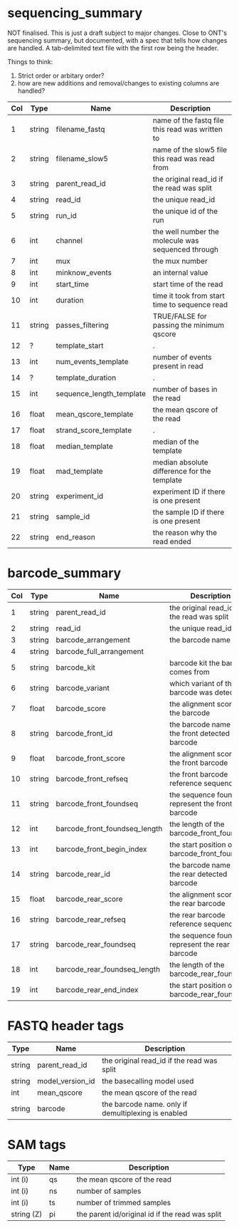 # sequencing_summary

NOT finalised. This is just a draft subject to major changes.
Close to ONT's sequencing summary, but documented, with a spec that tells how changes are handled.
A tab-delimited text file with the first row being the header. 

Things to think:
1. Strict order or arbitary order?
2. how are new additions and removal/changes to existing columns are handled?

| Col | Type   | Name                     | Description |
| --- | ------ | ------------------------ | ----------- |
| 1   | string | filename_fastq           | name of the fastq file this read was written to    |
| 2   | string | filename_slow5           | name of the slow5 file this read was read from     |
| 3   | string | parent_read_id           | the original read_id if the read was split         |
| 4   | string | read_id                  | the unique read_id                                 |
| 5   | string | run_id                   | the unique id of the run                           |
| 6   | int    | channel                  | the well number the molecule was sequenced through |
| 7   | int    | mux                      | the mux number                                     |
| 8   | int    | minknow_events           | an internal value                                  |
| 9   | int    | start_time               | start time of the read                             |
| 10  | int    | duration                 | time it took from start time to sequence read      |
| 11  | string | passes_filtering         | TRUE/FALSE for passing the minimum qscore          |
| 12  | ?      | template_start           | .                              |
| 13  | int    | num_events_template      | number of events present in read                   |
| 14  | ?      | template_duration        | .           |
| 15  | int    | sequence_length_template | number of bases in the read                        |
| 16  | float  | mean_qscore_template     | the mean qscore of the read                        |
| 17  | float  | strand_score_template    | .                                       |
| 18  | float  | median_template          | median of the template                             |
| 19  | float  | mad_template             | median absolute difference for the template        |
| 20  | string | experiment_id            | experiment ID if there is one present              |
| 21  | string | sample_id                | the sample ID if there is one present              |
| 22  | string | end_reason               | the reason why the read ended                      |


# barcode_summary

| Col | Type   | Name                          | Description |
| --- | ------ | ----------------------------- | ----------- |
| 1   | string | parent_read_id                | the original read_id if the read was split       |
| 2   | string | read_id                       | the unique read_id                               |
| 3   | string | barcode_arrangement           | the barcode name           |
| 4   | string | barcode_full_arrangement      |            |
| 5   | string | barcode_kit                   | barcode kit the barcode comes from               |
| 6   | string | barcode_variant               | which variant of the barcode was detected        |
| 7   | float  | barcode_score                 | the alignment score of the barcode               |
| 8   | string | barcode_front_id              | the barcode name of the front detected barcode   |
| 9   | float  | barcode_front_score           | the alignment score of the front barcode         |
| 10  | string | barcode_front_refseq          | the front barcode reference sequence             |
| 11  | string | barcode_front_foundseq        | the sequence found to represent the front barcode|
| 12  | int    | barcode_front_foundseq_length | the length of the barcode_front_foundseq         |
| 13  | int    | barcode_front_begin_index     | the start position of the barcode_front_foundseq |
| 14  | string | barcode_rear_id               | the barcode name of the rear detected barcode    |
| 15  | float  | barcode_rear_score            | the alignment score of the rear barcode          |
| 16  | string | barcode_rear_refseq           | the rear barcode reference sequence              |
| 17  | string | barcode_rear_foundseq         | the sequence found to represent the rear barcode |
| 18  | int    | barcode_rear_foundseq_length  | the length of the barcode_rear_foundseq          |
| 19  | int    | barcode_rear_end_index        | the start position of the barcode_rear_foundseq  |


# FASTQ header tags
| Type   | Name                          | Description |
| ------ | ----------------------------- | ----------- |
| string | parent_read_id                | the original read_id if the read was split           |
| string | model_version_id              | the basecalling model used           |
| int | mean_qscore                      | the mean qscore of the read           |
| string | barcode                       | the barcode name. only if demultiplexing is enabled            |  

# SAM tags

| Type       | Name          | Description |
| ---------- | ------------- | ----------- |
| int (i)    | qs            | the mean qscore of the read           |
| int (i)    | ns            | number of samples           |
| int (i)    | ts            | number of trimmed samples           |
| string (Z) | pi            | the parent id/original id if the read was split  |
